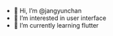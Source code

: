 - 👋 Hi, I’m @jangyunchan
- 👀 I’m interested in user interface
- 🌱 I’m currently learning flutter

<!---
jangyunchan/jangyunchan is a ✨ special ✨ repository because its `README.md` (this file) appears on your GitHub profile.
You can click the Preview link to take a look at your changes.
--->
